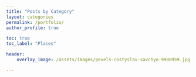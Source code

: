 ```yaml
---
title: "Posts by Category"
layout: categories
permalink: /portfolio/
author_profile: true

toc: true
toc_label: "Places"

header:
    overlay_image: /assets/images/pexels-rostyslav-savchyn-9980959.jpg

---
```

